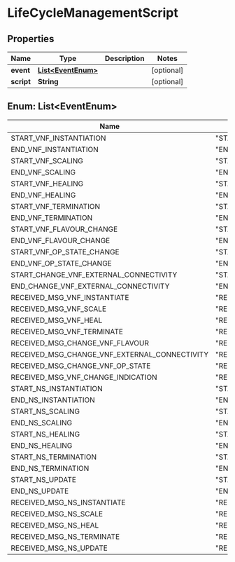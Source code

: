 
# LifeCycleManagementScript

## Properties
Name | Type | Description | Notes
------------ | ------------- | ------------- | -------------
**event** | [**List&lt;EventEnum&gt;**](#List&lt;EventEnum&gt;) |  |  [optional]
**script** | **String** |  |  [optional]


<a name="List<EventEnum>"></a>
## Enum: List&lt;EventEnum&gt;
Name | Value
---- | -----
START_VNF_INSTANTIATION | &quot;START_VNF_INSTANTIATION&quot;
END_VNF_INSTANTIATION | &quot;END_VNF_INSTANTIATION&quot;
START_VNF_SCALING | &quot;START_VNF_SCALING&quot;
END_VNF_SCALING | &quot;END_VNF_SCALING&quot;
START_VNF_HEALING | &quot;START_VNF_HEALING&quot;
END_VNF_HEALING | &quot;END_VNF_HEALING&quot;
START_VNF_TERMINATION | &quot;START_VNF_TERMINATION&quot;
END_VNF_TERMINATION | &quot;END_VNF_TERMINATION&quot;
START_VNF_FLAVOUR_CHANGE | &quot;START_VNF_FLAVOUR_CHANGE&quot;
END_VNF_FLAVOUR_CHANGE | &quot;END_VNF_FLAVOUR_CHANGE&quot;
START_VNF_OP_STATE_CHANGE | &quot;START_VNF_OP_STATE_CHANGE&quot;
END_VNF_OP_STATE_CHANGE | &quot;END_VNF_OP_STATE_CHANGE&quot;
START_CHANGE_VNF_EXTERNAL_CONNECTIVITY | &quot;START_CHANGE_VNF_EXTERNAL_CONNECTIVITY&quot;
END_CHANGE_VNF_EXTERNAL_CONNECTIVITY | &quot;END_CHANGE_VNF_EXTERNAL_CONNECTIVITY&quot;
RECEIVED_MSG_VNF_INSTANTIATE | &quot;RECEIVED_MSG_VNF_INSTANTIATE&quot;
RECEIVED_MSG_VNF_SCALE | &quot;RECEIVED_MSG_VNF_SCALE&quot;
RECEIVED_MSG_VNF_HEAL | &quot;RECEIVED_MSG_VNF_HEAL&quot;
RECEIVED_MSG_VNF_TERMINATE | &quot;RECEIVED_MSG_VNF_TERMINATE&quot;
RECEIVED_MSG_CHANGE_VNF_FLAVOUR | &quot;RECEIVED_MSG_CHANGE_VNF_FLAVOUR&quot;
RECEIVED_MSG_CHANGE_VNF_EXTERNAL_CONNECTIVITY | &quot;RECEIVED_MSG_CHANGE_VNF_EXTERNAL_CONNECTIVITY&quot;
RECEIVED_MSG_CHANGE_VNF_OP_STATE | &quot;RECEIVED_MSG_CHANGE_VNF_OP_STATE&quot;
RECEIVED_MSG_VNF_CHANGE_INDICATION | &quot;RECEIVED_MSG_VNF_CHANGE_INDICATION&quot;
START_NS_INSTANTIATION | &quot;START_NS_INSTANTIATION&quot;
END_NS_INSTANTIATION | &quot;END_NS_INSTANTIATION&quot;
START_NS_SCALING | &quot;START_NS_SCALING&quot;
END_NS_SCALING | &quot;END_NS_SCALING&quot;
START_NS_HEALING | &quot;START_NS_HEALING&quot;
END_NS_HEALING | &quot;END_NS_HEALING&quot;
START_NS_TERMINATION | &quot;START_NS_TERMINATION&quot;
END_NS_TERMINATION | &quot;END_NS_TERMINATION&quot;
START_NS_UPDATE | &quot;START_NS_UPDATE&quot;
END_NS_UPDATE | &quot;END_NS_UPDATE&quot;
RECEIVED_MSG_NS_INSTANTIATE | &quot;RECEIVED_MSG_NS_INSTANTIATE&quot;
RECEIVED_MSG_NS_SCALE | &quot;RECEIVED_MSG_NS_SCALE&quot;
RECEIVED_MSG_NS_HEAL | &quot;RECEIVED_MSG_NS_HEAL&quot;
RECEIVED_MSG_NS_TERMINATE | &quot;RECEIVED_MSG_NS_TERMINATE&quot;
RECEIVED_MSG_NS_UPDATE | &quot;RECEIVED_MSG_NS_UPDATE&quot;



